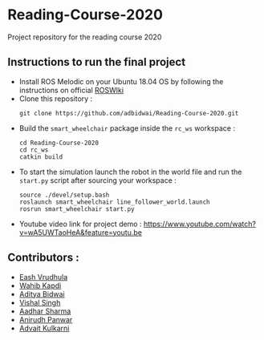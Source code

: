 # Reading-Course-2020
Project repository for the reading course 2020

## Instructions to run the final project

* Install ROS Melodic on your Ubuntu 18.04 OS by following the instructions on official [ROSWIki](http://wiki.ros.org/melodic/Installation/Ubuntu)
* Clone this repository : </br>
  ```
  git clone https://github.com/adbidwai/Reading-Course-2020.git
  ```
* Build the `smart_wheelchair` package inside the `rc_ws` workspace : </br>
  ```
  cd Reading-Course-2020
  cd rc_ws
  catkin build
  ```
* To start the simulation launch the robot in the world file and run the `start.py` script after sourcing your workspace : </br>
  ```
  source ./devel/setup.bash
  roslaunch smart_wheelchair line_follower_world.launch 
  rosrun smart_wheelchair start.py
  ```
* Youtube video link for project demo : https://www.youtube.com/watch?v=wA5UWTaoHeA&feature=youtu.be 

## Contributors : 
* [Eash Vrudhula](https://github.com/evrudhula)
* [Wahib Kapdi](https://github.com/Kanchuking1)
* [Aditya Bidwai](https://github.com/adbidwai)
* [Vishal Singh](https://github.com/vishalbhsc)
* [Aadhar Sharma](https://github.com/aadhar218)
* [Anirudh Panwar](https://github.com/AnirudhPanwar)
* [Advait Kulkarni](https://github.com/advaitkulkarni2000)

